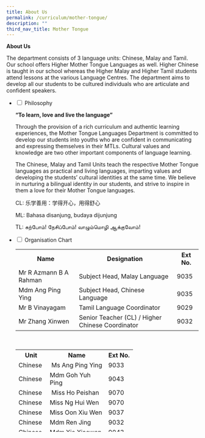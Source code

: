 ```yaml
---
title: About Us
permalink: /curriculum/mother-tongue/
description: ""
third_nav_title: Mother Tongue
---
```




<p><strong>About Us</strong></p>
<p>The department consists of 3 language units: Chinese, Malay and Tamil. Our school offers Higher Mother Tongue Languages as well. Higher Chinese is taught in our school whereas the Higher Malay and Higher Tamil students attend lessons at the various Language Centres. The department aims to develop all our students to be cultured individuals who are articulate and confident speakers.</p>
<ul class="jekyllcodex_accordion">
<li><input id="accordion1" type="checkbox" /> <label for="accordion1">Philosophy</label>
<div>
<p><strong>&ldquo;To learn, love and live the language&rdquo;</strong></p>
<p>Through the provision of a rich curriculum and authentic learning experiences, the Mother Tongue Languages Department is committed to develop our students into youths who are confident in communicating and expressing themselves in their MTLs. Cultural values and knowledge are two other important components of language learning.</p>
<p>The Chinese, Malay and Tamil Units teach the respective Mother Tongue languages as practical and living languages, imparting values and developing the students&rsquo; cultural identities at the same time. We believe in nurturing a bilingual identity in our students, and strive to inspire in them a love for their Mother Tongue languages.</p>
<p>CL: 乐学善用：学得开心，用得舒心</p>
<p>ML: Bahasa disanjung, budaya dijunjung</p>
<p>TL: கற்போம்! நேசிப்போம்!&nbsp;வாழும்மொழி ஆக்குவோம்!</p>
</div>
</li>
<li><input id="accordion2" type="checkbox" /> <label for="accordion2">Organisation Chart</label>
<div>
<table>
<tbody>
<tr>
<th>Name</th>
<th>Designation</th>
<th>Ext No.</th>
</tr>
<tr>
<td>Mr R Azmann B A Rahman</td>
<td>Subject Head, Malay Language</td>
<td>9035</td>
</tr>
<tr>
<td>Mdm Ang Ping Ying</td>
<td>Subject Head, Chinese Language&nbsp;</td>
<td>9035</td>
</tr>
<tr>
<td>Mr B Vinayagam</td>
<td>Tamil Language Coordinator</td>
<td>9029</td>
</tr>
<tr>
<td>Mr Zhang Xinwen</td>
<td>Senior Teacher (CL) / Higher Chinese Coordinator</td>
<td>9032</td>
</tr>
</tbody>
</table>
<div style="text-align: center;"><br />
<table style="height: 216px;">
<tbody>
<tr style="height: 18px;">
<th style="height: 18px; width: 60.2344px;"><strong>Unit</strong></th>
<th style="height: 18px; width: 137.484px;">&nbsp;<strong>Name</strong></th>
<th style="height: 18px; width: 56.625px;"><strong>Ext No.</strong></th>
</tr>
<tr style="height: 18px;">
<td style="height: 18px; width: 60.2344px;">Chinese</td>
<td style="height: 18px; width: 137.484px;">&nbsp;Ms Ang Ping Ying</td>
<td style="height: 18px; width: 56.625px;">9033</td>
</tr>
<tr style="height: 18px;">
<td style="height: 18px; width: 60.2344px;">Chinese</td>
<td style="height: 18px; width: 137.484px;">Mdm Goh Yuh Ping&nbsp;</td>
<td style="height: 18px; width: 56.625px;">9043</td>
</tr>
<tr style="height: 18px;">
<td style="height: 18px; width: 60.2344px;">Chinese</td>
<td style="height: 18px; width: 137.484px;">&nbsp;Miss Ho Peishan</td>
<td style="height: 18px; width: 56.625px;">9070</td>
</tr>
<tr style="height: 18px;">
<td style="height: 18px; width: 60.2344px;">Chinese&nbsp;</td>
<td style="height: 18px; width: 137.484px;">Miss Ng Hui Wen&nbsp;</td>
<td style="height: 18px; width: 56.625px;">9070</td>
</tr>
<tr style="height: 18px;">
<td style="height: 18px; width: 60.2344px;">Chinese</td>
<td style="height: 18px; width: 137.484px;">Miss Oon Xiu Wen</td>
<td style="height: 18px; width: 56.625px;">9037</td>
</tr>
<tr style="height: 18px;">
<td style="height: 18px; width: 60.2344px;">Chinese</td>
<td style="height: 18px; width: 137.484px;">Mdm Ren Jing</td>
<td style="height: 18px; width: 56.625px;">9032</td>
</tr>
<tr style="height: 18px;">
<td style="height: 18px; width: 60.2344px;">Chinese</td>
<td style="height: 18px; width: 137.484px;">Mdm Xie Xiaowen</td>
<td style="height: 18px; width: 56.625px;">9043</td>
</tr>
<tr style="height: 18px;">
<td style="height: 18px; width: 60.2344px;">Chinese</td>
<td style="height: 18px; width: 137.484px;">Mdm Lim Zi Qi&nbsp;</td>
<td style="height: 18px; width: 56.625px;">&nbsp;9043&nbsp;</td>
</tr>
<tr style="height: 18px;">
<td style="height: 18px; width: 60.2344px;">Malay</td>
<td style="height: 18px; width: 137.484px;">Mdm Shamsiah</td>
<td style="height: 18px; width: 56.625px;">9042</td>
</tr>
<tr style="height: 18px;">
<td style="height: 18px; width: 60.2344px;">Malay</td>
<td style="height: 18px; width: 137.484px;">Miss Siti Salmiah</td>
<td style="height: 18px; width: 56.625px;">9042</td>
</tr>
<tr style="height: 18px;">
<td style="height: 18px; width: 60.2344px;">Malay</td>
<td style="height: 18px; width: 137.484px;">Mdm Fitrah</td>
<td style="height: 18px; width: 56.625px;">9033</td>
</tr>
</tbody>
</table>
</div>
</div>
</li>